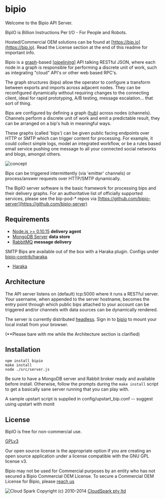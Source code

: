 bipio
=========

Welcome to the Bipio API Server. 

BipIO is Billion Instructions Per I/O - For People and Robots.  

Hosted/Commercial OEM solutions can be found at [https://bip.io](https://bip.io). Read the License section at the end of this readme for important info.

Bipio is a [graph](http://en.wikipedia.org/wiki/Directed_graph)-based <a href="http://en.wikipedia.org/wiki/Pipeline_(software)">[pipelining]</a>
API talking RESTful JSON, where each node in a graph is responsible for performing a discrete unit of work, such as integrating "cloud" API's or other web based RPC's.

The graph structures (bips) allow the operator to configure a transform between exports and imports across adjacent nodes.
They can be reconfigured dynamically without requiring changes to the connecting client, ideal for rapid prototyping, A/B testing, message escalation... that sort of thing.

Bips are configured by defining a graph ([hub](https://bip.io/docs/resource/rest/bip#resource_rest_bip_hubs)) across nodes (channels).  Channels perform a discrete
unit of work and emit a predictable result, they can be arranged on a bip's hub in meaningful ways.

These graphs (called 'bips') can be given public facing endpoints over HTTP or SMTP which can trigger content for processing.  For example,
it could collect simple logs, model an integrated workflow, or be a rules based email service pushing one message to all your connected
social networks and blogs, amongst others.

![concept](https://bip.io/static/img/docs/bip_concept.png)

Bips can be triggered intermittently (via 'emitter' channels) or process/answer requests over HTTP/SMTP dynamically.

The BipIO server software is the basic framework for processing bips and their delivery graphs.  For an authoritative list of officially
supported services, please see the bip-pod-* repos via [https://github.com/bipio-server](https://github.com/bipio-server)

Requirements
-

  - [Node.js >= 0.10.15](http://nodejs.org) **delivery agent**
  - [MongoDB Server](http://www.mongodb.org) **data store**
  - [RabbitMQ](http://www.rabbitmq.com) **message delivery**

SMTP Bips are available out of the box with a Haraka plugin.  Configs under [bipio-contrib/haraka](https://github.com/bipio-server/bipio-contrib).

  - [Haraka](https://github.com/baudehlo/Haraka)

Architecture
-
 The API server listens on (default) tcp:5000 where it runs a RESTful server.  Your
username, when appended to the server hostname, becomes the entry point through which public bips attached
to your account can be triggered and/or channels with data sources can be dynamically rendered.

The server is currently distributed [headless](http://en.wikipedia.org/wiki/Headless_system).  Sign in to [bipio](https://bip.io)
to mount your local install from your browser.

(**Please bare with me while the Architecture section is clarified)

## Installation

    npm install bipio
    make install
    node ./src/server.js

Be sure to have a MongoDB server and Rabbit broker ready and available before install.  Otherwise, follow the prompts
during the `make install` script to get a basically sane server running that you can play with.

A sample upstart script is supplied in config/upstart_bip.conf -- suggest using upstart with monit

## License

BipIO is free for non-commercial use.

[GPLv3](http://www.gnu.org/copyleft/gpl.html)

Our open source license is the appropriate option if you are creating an open source application under a license compatible with the GNU GPL license v3. 

Bipio may not be used for Commercial purposes by an entity who has not secured a Bipio Commercial OEM License.  To secure a Commercial OEM License for Bipio,
please [reach us](mailto:enquiries@cloudspark.com.au)

![Cloud Spark](http://www.cloudspark.com.au/cdn/static/img/cs_logo.png "Cloud Spark - Rapid Web Stacks Built Beautifully")
Copyright (c) 2010-2014  [CloudSpark pty ltd](http://www.cloudspark.com.au)